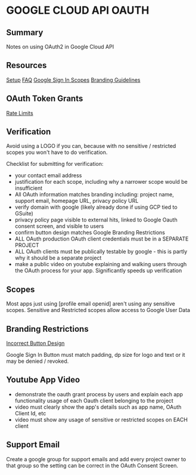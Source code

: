# GOOGLE CLOUD API OAUTH

## Summary

Notes on using OAuth2 in Google Cloud API

## Resources

[Setup](https://support.google.com/cloud/answer/6158849?hl=en&ref_topic=3473162)
[FAQ](https://support.google.com/cloud/answer/9110914?hl=en&ref_topic=3473162)
[Google Sign In Scopes](https://developers.google.com/identity/protocols/googlescopes#google_sign-in)
[Branding Guidelines](https://developers.google.com/identity/branding-guidelines#top_of_page)

## OAuth Token Grants

[Rate Limits](https://support.google.com/cloud/answer/9028764?hl=en)

## Verification

Avoid using a LOGO if you can, because with no sensitive / restricted scopes you
won't have to do verification.

Checklist for submitting for verification:

- your contact email address
- justification for each scope, including why a narrower scope would be
  insufficient
- All OAuth information matches branding including: project name, support email,
  homepage URL, privacy policy URL
- verify domain with google (likely already done if using GCP tied to GSuite)
- privacy policy page visible to external hits, linked to Google Oauth consent
  screen, and visible to users
- confirm button design matches Google Branding Restrictions
- ALL OAuth production OAuth client credentials must be in a SEPARATE PROJECT
- ALL OAuth clients must be publically testable by google - this is partly why
  it should be a separate project
- make a public video on youtube explaining and walking users through the OAuth
  process for your app. Significantly speeds up verification

## Scopes

Most apps just using [profile email openid] aren't using any sensitive scopes.
Sensitive and Restricted scopes allow access to Google User Data

## Branding Restrictions

[Incorrect Button Design](https://developers.google.com/identity/branding-guidelines#incorrect)

Google Sign In Button must match padding, dp size for logo and text or it may be
denied / revoked.

## Youtube App Video

- demonstrate the oauth grant process by users and explain each app
  functionality usage of each Oauth client belonging to the project
- video must clearly show the app's details such as app name, OAuth Client Id, etc
- video must show any usage of sensitive or restricted scopes on EACH client

## Support Email

Create a google group for support emails and add every project owner to that
group so the setting can be correct in the OAuth Consent Screen.
